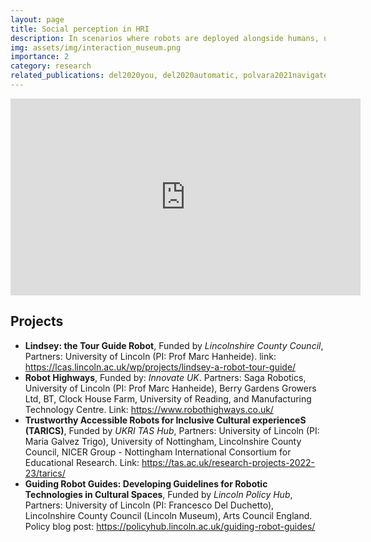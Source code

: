 ```yaml
---
layout: page
title: Social perception in HRI
description: In scenarios where robots are deployed alongside humans, user's perception and detection of their social signals is crucial to enable social interactions and collaborative tasks. On the other side, studying the user perception of robots allows designing better systems that aligns with human values and needs.
img: assets/img/interaction_museum.png
importance: 2
category: research
related_publications: del2020you, del2020automatic, polvara2021navigate
---
```

<div class="row">
    <div class="col-6">
        <iframe width="560" height="315" src="https://www.youtube-nocookie.com/embed/gLYIWcQfXHA?si=TGS4zDQrXUEUmwRA" title="YouTube video player" frameborder="0" allow="accelerometer; autoplay; clipboard-write; encrypted-media; gyroscope; picture-in-picture; web-share" allowfullscreen></iframe>
    </div>
</div>

## Projects

- **Lindsey: the Tour Guide Robot**, Funded by *Lincolnshire County Council*, Partners: University of Lincoln (PI: Prof Marc Hanheide). link: <a href="https://lcas.lincoln.ac.uk/wp/projects/lindsey-a-robot-tour-guide">https://lcas.lincoln.ac.uk/wp/projects/lindsey-a-robot-tour-guide/</a>
- **Robot Highways**, Funded by: *Innovate UK*. Partners: Saga Robotics, University of Lincoln (PI: Prof Marc Hanheide), Berry Gardens Growers Ltd, BT, Clock House Farm, University of Reading, and Manufacturing Technology Centre. Link: <a href="https://www.robothighways.co.uk/">https://www.robothighways.co.uk/</a>
- **Trustworthy Accessible Robots for Inclusive Cultural experienceS (TARICS)**, Funded by *UKRI TAS Hub*, Partners: University of Lincoln (PI: Maria Galvez Trigo), University of Nottingham, Lincolnshire County Council, NICER Group - Nottingham International Consortium for Educational Research. Link: <a href="https://tas.ac.uk/research-projects-2022-23/tarics/">https://tas.ac.uk/research-projects-2022-23/tarics/</a>
- **Guiding Robot Guides: Developing Guidelines for Robotic Technologies in Cultural Spaces**, Funded by *Lincoln Policy Hub*, Partners: University of Lincoln (PI: Francesco Del Duchetto), Lincolnshire County Council (Lincoln Museum), Arts Council England. Policy blog post: <a href="https://policyhub.lincoln.ac.uk/guiding-robot-guides/">https://policyhub.lincoln.ac.uk/guiding-robot-guides/</a>
